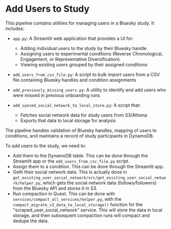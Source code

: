 # Add Users to Study

This pipeline contains utilities for managing users in a Bluesky study. It includes:

- `app.py`: A Streamlit web application that provides a UI for:
  - Adding individual users to the study by their Bluesky handle
  - Assigning users to experimental conditions (Reverse Chronological, Engagement, or Representative Diversification)
  - Viewing existing users grouped by their assigned conditions

- `add_users_from_csv_file.py`: A script to bulk import users from a CSV file containing Bluesky handles and condition assignments

- `add_previously_missing_users.py`: A utility to identify and add users who were missed in previous onboarding runs

- `add_synced_social_network_to_local_store.py`: A script that:
  - Fetches social network data for study users from S3/Athena
  - Exports that data to local storage for analysis

The pipeline handles validation of Bluesky handles, mapping of users to conditions, and maintains a record of study participants in DynamoDB.

To add users to the study, we need to:

- Add them to the DynamoDB table. This can be done through the Streamlit app or the `add_users_from_csv_file.py` script.
- Assign them to a condition. This can be done through the Streamlit app.
- Geth their social network data. This is actually done in `get_existing_user_social_network/src/get_existing_user_social_network/helper.py`,
which gets the social network data (follows/followers) from the Bluesky API and
stores it in S3.
- Run compaction in Quest. This can be done with `services/compact_all_services/helper.py`, with the `compact_migrate_s3_data_to_local_storage()` function for the "scraped_user_social_network" service. This will store the data in local storage, and then subsequent compaction runs will compact and dedupe the data.
